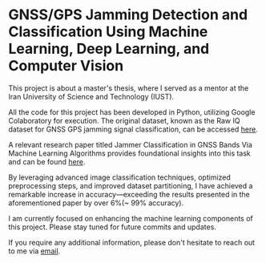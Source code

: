 # GNSS/GPS Jamming Detection and Classification Using Machine Learning, Deep Learning, and Computer Vision
This project is about a master's thesis, where I served as a mentor at the Iran University of Science and Technology (IUST).

All the code for this project has been developed in Python, utilizing Google Colaboratory for execution.
The original dataset, known as the Raw IQ dataset for GNSS GPS jamming signal classification, can be accessed [here]( https://zenodo.org/records/4629685).

A relevant research paper titled Jammer Classification in GNSS Bands Via Machine Learning Algorithms provides foundational insights into this task and can be found [here](https://www.mdpi.com/1424-8220/19/22/4841). 

By leveraging advanced image classification techniques, optimized preprocessing steps, and improved dataset partitioning, I have achieved a remarkable increase in accuracy—exceeding the results presented in the aforementioned paper by over 6%(~ 99% accuracy).

I am currently focused on enhancing the machine learning components of this project. Please stay tuned for future commits and updates.

If you require any additional information, please don't hesitate to reach out to me via [email](alighdlcv2025@gmail.com).
